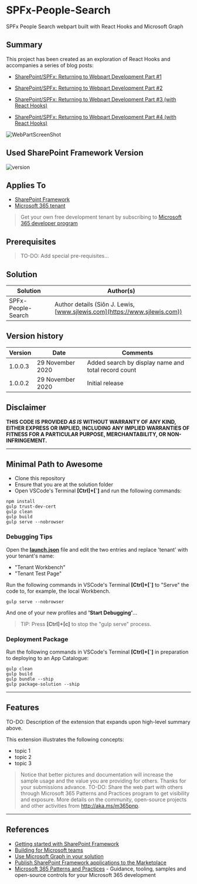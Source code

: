 # SPFx-People-Search

SPFx People Search webpart built with React Hooks and Microsoft Graph

## Summary

This project has been created as an exploration of React Hooks and accompanies a series of blog posts:

- [SharePoint/SPFx: Returning to Webpart Development Part #1](https://www.sjlewis.com/2020/09/08/sharepoint-spfx-returning-to-webpart-development-part-1/)

- [SharePoint/SPFx: Returning to Webpart Development Part #2](https://www.sjlewis.com/2020/09/09/sharepoint-spfx-returning-to-webpart-development-part-2/)

- [SharePoint/SPFx: Returning to Webpart Development Part #3 \(with React Hooks\)](https://www.sjlewis.com/2020/09/27/sharepoint-spfx-returning-to-webpart-development-part-3-with-react-hooks/)

- [SharePoint/SPFx: Returning to Webpart Development Part #4 (with React Hooks)](https://www.sjlewis.com/2020/12/02/sharepoint-spfx-returning-to-webpart-development-part-4-with-react-hooks/)

![WebPartScreenShot](./assets/SPFxPeoplePicker.png)

## Used SharePoint Framework Version

![version](https://img.shields.io/badge/version-1.11-green.svg)

## Applies To

- [SharePoint Framework](https://aka.ms/spfx)
- [Microsoft 365 tenant](https://docs.microsoft.com/en-us/sharepoint/dev/spfx/set-up-your-developer-tenant)

> Get your own free development tenant by subscribing to [Microsoft 365 developer program](http://aka.ms/o365devprogram)

## Prerequisites

> TO-DO: Add special pre-requisites...

## Solution

Solution|Author(s)
--------|---------
SPFx-People-Search | Author details (Siôn J. Lewis, [www.sjlewis.com](https://www.sjlewis.com))

## Version history

Version|Date|Comments
-------|----|--------
1.0.0.3|29 November 2020|Added search by display name and total record count
1.0.0.2|29 November 2020|Initial release

## Disclaimer

**THIS CODE IS PROVIDED *AS IS* WITHOUT WARRANTY OF ANY KIND, EITHER EXPRESS OR IMPLIED, INCLUDING ANY IMPLIED WARRANTIES OF FITNESS FOR A PARTICULAR PURPOSE, MERCHANTABILITY, OR NON-INFRINGEMENT.**

---

## Minimal Path to Awesome

- Clone this repository
- Ensure that you are at the solution folder
- Open VSCode\'s Terminal **\[Ctrl\]+\[`\]** and run the following commands:

```Node
npm install
gulp trust-dev-cert
gulp clean
gulp build
gulp serve --nobrowser
```

### Debugging Tips

Open the **[launch.json](/.vscode/launch.json)** file and edit the two entries and replace 'tenant' with your tenant's name:

- "Tenant Workbench"
- "Tenant Test Page"

Run the following commands in VSCode\'s Terminal **\[Ctrl\]+\[`\]** to "Serve" the code to, for example, the local Workbench.

```Node
gulp serve --nobrowser
```

And one of your new profiles and **'Start Debugging'**...

> TIP: Press **\[Ctrl\]+\[c\]** to stop the "gulp serve" process.

### Deployment Package

Run the following commands in VSCode\'s Terminal **\[Ctrl\]+\[`\]** in preparation to deploying to an App Catalogue:

```Node
gulp clean
gulp build
gulp bundle --ship
gulp package-solution --ship
```

---

## Features

TO-DO: Description of the extension that expands upon high-level summary above.

This extension illustrates the following concepts:

- topic 1
- topic 2
- topic 3

> Notice that better pictures and documentation will increase the sample usage and the value you are providing for others. Thanks for your submissions advance.
> TO-DO: Share the web part with others through Microsoft 365 Patterns and Practices program to get visibility and exposure. More details on the community, open-source projects and other activities from http://aka.ms/m365pnp.

---

## References

- [Getting started with SharePoint Framework](https://docs.microsoft.com/en-us/sharepoint/dev/spfx/set-up-your-developer-tenant)
- [Building for Microsoft teams](https://docs.microsoft.com/en-us/sharepoint/dev/spfx/build-for-teams-overview)
- [Use Microsoft Graph in your solution](https://docs.microsoft.com/en-us/sharepoint/dev/spfx/web-parts/get-started/using-microsoft-graph-apis)
- [Publish SharePoint Framework applications to the Marketplace](https://docs.microsoft.com/en-us/sharepoint/dev/spfx/publish-to-marketplace-overview)
- [Microsoft 365 Patterns and Practices](https://aka.ms/m365pnp) - Guidance, tooling, samples and open-source controls for your Microsoft 365 development
